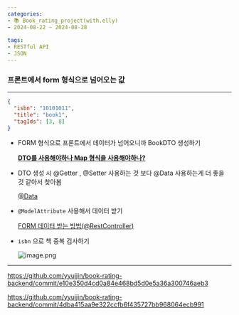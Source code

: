 ```yaml
---
categories:
- 📚 Book_rating_project(with.elly)
- 2024-08-22 ~ 2024-08-28
  
tags:
- RESTful API
- JSON
---
```


### **프론트에서 form 형식으로 넘어오는 값**

---

```json
{
  "isbn": "10101011",
  "title": "book1",
  "tagIds": [3, 8]
}
```

- FORM 형식으로 프론트에서 데이터가 넘어오니까 BookDTO 생성하기
    
    [**DTO를 사용해야하나 Map 형식을 사용해야하나?**](/_posts/2024-08-28-@RequestBody와%20@RequestParam.md) 
    
- DTO 생성 시 @Getter , @Setter 사용하는 것 보다 @Data 사용하는게 더 좋을 것 같아서 찾아봄
    
    [@Data](https://www.notion.so/Data-17dad28876864e9da7a8f6ea69add57e?pvs=21) 
    
- `@ModelAttribute` 사용해서 데이터 받기
    
    [FORM 데이터 받는 방법(@RestController)](https://www.notion.so/FORM-RestController-1002da6a10604074891a395b48cb0e11?pvs=21) 
    

- `isbn` 으로 책 중복 검사하기
    
    
    ![image.png](/assets/img/TIL/)
    

---

https://github.com/yyujjin/book-rating-backend/commit/e10e350d4cd0a84e468bd5d0e5a36a300746aeb3

https://github.com/yyujjin/book-rating-backend/commit/4dba415aa9e322ccfb6f435727bb968064ecb991